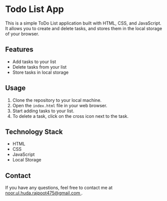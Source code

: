 # Todo List App

This is a simple ToDo List application built with HTML, CSS, and JavaScript. It allows you to create and delete tasks, and stores them in the local storage of your browser.

## Features

* Add tasks to your list
* Delete tasks from your list
* Store tasks in local storage

## Usage

1. Clone the repository to your local machine.
2. Open the `index.html` file in your web browser.
3. Start adding tasks to your list.
4. To delete a task, click on the cross icon next to the task.

## Technology Stack

* HTML
* CSS
* JavaScript
* Local Storage

## Contact

If you have any questions, feel free to contact me at [noor.ul.huda.rajpoot475@gmail.com
](mailto:noor.ul.huda.rajpoot475@gmail.com).
